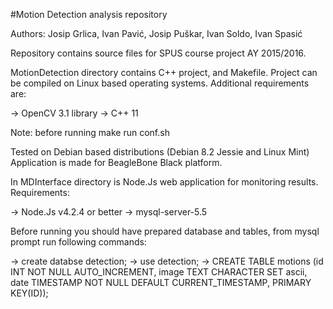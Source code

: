 #Motion Detection analysis repository

Authors: Josip Grlica, Ivan Pavić, Josip Puškar, Ivan Soldo, Ivan Spasić

Repository contains source files for SPUS course project AY 2015/2016.

MotionDetection directory contains C++ project, and Makefile. Project can be
compiled on Linux based operating systems. Additional requirements are:

-> OpenCV 3.1 library
-> C++ 11

Note: before running make run conf.sh

Tested on Debian based distributions (Debian 8.2 Jessie and Linux Mint)
Application is made for BeagleBone Black platform.


In MDInterface directory is Node.Js web application for monitoring results.
Requirements:

-> Node.Js v4.2.4 or better
-> mysql-server-5.5

Before running you should have prepared database and tables, from mysql
prompt run following commands:

-> create databse detection;
-> use detection;
-> CREATE TABLE motions (id INT NOT NULL AUTO_INCREMENT, 
                        image TEXT CHARACTER SET ascii,
                        date TIMESTAMP NOT NULL DEFAULT CURRENT_TIMESTAMP, 
                        PRIMARY KEY(ID));
